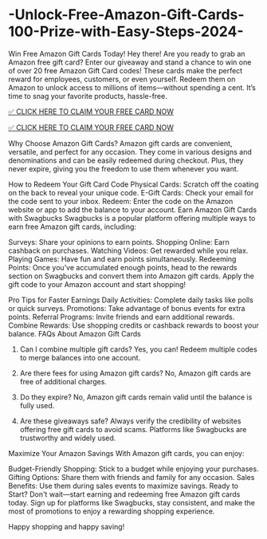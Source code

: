 # -Unlock-Free-Amazon-Gift-Cards-100-Prize-with-Easy-Steps-2024-

Win Free Amazon Gift Cards Today!
Hey there! Are you ready to grab an Amazon free gift card? Enter our giveaway and stand a chance to win one of over 20 free Amazon Gift Card codes! These cards make the perfect reward for employees, customers, or even yourself. Redeem them on Amazon to unlock access to millions of items—without spending a cent. It’s time to snag your favorite products, hassle-free.

[✅ CLICK HERE TO CLAIM YOUR FREE CARD NOW](https://cutt.ly/geXY75wS)

[✅ CLICK HERE TO CLAIM YOUR FREE CARD NOW](https://cutt.ly/geXY75wS)

Why Choose Amazon Gift Cards?
Amazon gift cards are convenient, versatile, and perfect for any occasion. They come in various designs and denominations and can be easily redeemed during checkout. Plus, they never expire, giving you the freedom to use them whenever you want.

How to Redeem Your Gift Card Code
Physical Cards: Scratch off the coating on the back to reveal your unique code.
E-Gift Cards: Check your email for the code sent to your inbox.
Redeem: Enter the code on the Amazon website or app to add the balance to your account.
Earn Amazon Gift Cards with Swagbucks
Swagbucks is a popular platform offering multiple ways to earn free Amazon gift cards, including:

Surveys: Share your opinions to earn points.
Shopping Online: Earn cashback on purchases.
Watching Videos: Get rewarded while you relax.
Playing Games: Have fun and earn points simultaneously.
Redeeming Points:
Once you’ve accumulated enough points, head to the rewards section on Swagbucks and convert them into Amazon gift cards. Apply the gift code to your Amazon account and start shopping!

Pro Tips for Faster Earnings
Daily Activities: Complete daily tasks like polls or quick surveys.
Promotions: Take advantage of bonus events for extra points.
Referral Programs: Invite friends and earn additional rewards.
Combine Rewards: Use shopping credits or cashback rewards to boost your balance.
FAQs About Amazon Gift Cards
1. Can I combine multiple gift cards?
Yes, you can! Redeem multiple codes to merge balances into one account.

2. Are there fees for using Amazon gift cards?
No, Amazon gift cards are free of additional charges.

3. Do they expire?
No, Amazon gift cards remain valid until the balance is fully used.

4. Are these giveaways safe?
Always verify the credibility of websites offering free gift cards to avoid scams. Platforms like Swagbucks are trustworthy and widely used.

Maximize Your Amazon Savings
With Amazon gift cards, you can enjoy:

Budget-Friendly Shopping: Stick to a budget while enjoying your purchases.
Gifting Options: Share them with friends and family for any occasion.
Sales Benefits: Use them during sales events to maximize savings.
Ready to Start?
Don't wait—start earning and redeeming free Amazon gift cards today. Sign up for platforms like Swagbucks, stay consistent, and make the most of promotions to enjoy a rewarding shopping experience.

Happy shopping and happy saving!

